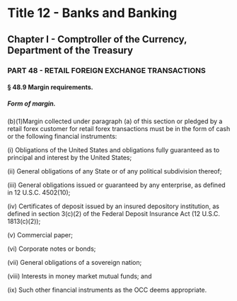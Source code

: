 
# Title 12 - Banks and Banking
## Chapter I - Comptroller of the Currency, Department of the Treasury
### PART 48 - RETAIL FOREIGN EXCHANGE TRANSACTIONS
#### § 48.9 Margin requirements.
##### Form of margin.

(b)(1)Margin collected under paragraph (a) of this section or pledged by a retail forex customer for retail forex transactions must be in the form of cash or the following financial instruments:

(i) Obligations of the United States and obligations fully guaranteed as to principal and interest by the United States;

(ii) General obligations of any State or of any political subdivision thereof;

(iii) General obligations issued or guaranteed by any enterprise, as defined in 12 U.S.C. 4502(10);

(iv) Certificates of deposit issued by an insured depository institution, as defined in section 3(c)(2) of the Federal Deposit Insurance Act (12 U.S.C. 1813(c)(2));

(v) Commercial paper;

(vi) Corporate notes or bonds;

(vii) General obligations of a sovereign nation;

(viii) Interests in money market mutual funds; and

(ix) Such other financial instruments as the OCC deems appropriate.

